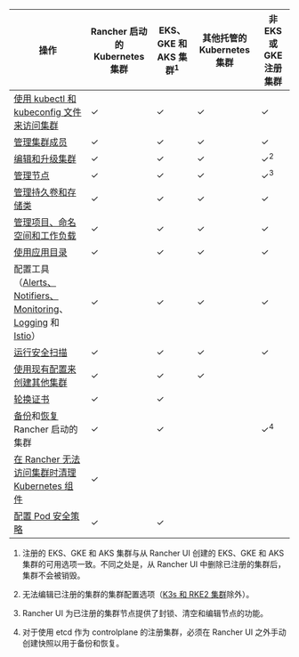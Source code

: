 | 操作 | Rancher 启动的 Kubernetes 集群 | EKS、GKE 和 AKS 集群<sup>1</sup> | 其他托管的 Kubernetes 集群 | 非 EKS 或 GKE 注册集群 |
| --- | --- | ---| ---|----|
| [使用 kubectl 和 kubeconfig 文件来访问集群](../how-to-guides/new-user-guides/manage-clusters/access-clusters/use-kubectl-and-kubeconfig.md) | ✓ | ✓ | ✓ | ✓ |
| [管理集群成员](../how-to-guides/new-user-guides/manage-clusters/access-clusters/add-users-to-clusters.md) | ✓ | ✓ | ✓ | ✓ |
| [编辑和升级集群](../pages-for-subheaders/cluster-configuration.md) | ✓ | ✓ | ✓ | ✓<sup>2</sup> |
| [管理节点](../how-to-guides/new-user-guides/manage-clusters/nodes-and-node-pools.md) | ✓ | ✓ | ✓ | ✓<sup>3</sup> |
| [管理持久卷和存储类](../pages-for-subheaders/create-kubernetes-persistent-storage.md) | ✓ | ✓ | ✓ | ✓ |
| [管理项目、命名空间和工作负载](../how-to-guides/new-user-guides/manage-clusters/projects-and-namespaces.md) | ✓ | ✓ | ✓ | ✓ |
| [使用应用目录](../pages-for-subheaders/helm-charts-in-rancher.md) | ✓ | ✓ | ✓ | ✓ |
| 配置工具（[Alerts、Notifiers、Monitoring](../pages-for-subheaders/monitoring-and-alerting.md)、[Logging](../pages-for-subheaders/logging.md) 和 [Istio](../pages-for-subheaders/istio.md)） | ✓ | ✓ | ✓ | ✓ |
| [运行安全扫描](../pages-for-subheaders/cis-scan-guides.md) | ✓ | ✓ | ✓ | ✓ |
| [使用现有配置来创建其他集群](../how-to-guides/new-user-guides/manage-clusters/clone-cluster-configuration.md) | ✓ | ✓ | ✓ | |
| [轮换证书](../how-to-guides/new-user-guides/manage-clusters/rotate-certificates.md) | ✓ | ✓ |  | |
| [备份](../how-to-guides/new-user-guides/backup-restore-and-disaster-recovery/back-up-rancher-launched-kubernetes-clusters.md)和[恢复](../how-to-guides/new-user-guides/backup-restore-and-disaster-recovery/restore-rancher-launched-kubernetes-clusters-from-backup.md) Rancher 启动的集群 | ✓ | ✓ |  | ✓<sup>4</sup> |
| [在 Rancher 无法访问集群时清理 Kubernetes 组件](../how-to-guides/new-user-guides/manage-clusters/clean-cluster-nodes.md) | ✓ | | | |
| [配置 Pod 安全策略](../how-to-guides/new-user-guides/manage-clusters/add-a-pod-security-policy.md) | ✓ | ✓ |   |

1. 注册的 EKS、GKE 和 AKS 集群与从 Rancher UI 创建的 EKS、GKE 和 AKS 集群的可用选项一致。不同之处是，从 Rancher UI 中删除已注册的集群后，集群不会被销毁。

2. 无法编辑已注册的集群的集群配置选项（[K3s 和 RKE2 集群](../how-to-guides/new-user-guides/kubernetes-clusters-in-rancher-setup/register-existing-clusters.md)除外）。

3. Rancher UI 为已注册的集群节点提供了封锁、清空和编辑节点的功能。

4. 对于使用 etcd 作为 controlplane 的注册集群，必须在 Rancher UI 之外手动创建快照以用于备份和恢复。
